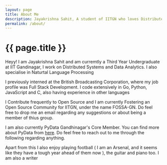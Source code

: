 ```yaml
---
layout: page
title: About Me
description: Jayakrishna Sahit, A student of IITGN who loves Distributed Systems, Data Analytics and Open Source
permalink: /about/
---
```



<div class="row row-about-page">
<div class="col-lg-8  col-lg-offset-2 col-md-8 col-md-offset-2 col-sm-8  col-sm-offset-2 about-page">
<h1 class="page-title">{{ page.title }}</h1>

<p class="about-content">Heyy! I am Jayakrishna Sahit and am curremtly a Third Year Undergraduate at IIT Gandinagar, I work on Distributed Systems and Data Analytics. I also specialise in Naturtal Language Processing</p>

<p class="about-content">I previously interned at the British Broadcasting Corporation, where my job profile was Full Stack Development. I code extensively in Go, Python, JavaScript and C, also having experience in other languages</p>

<p class="about-content">I Contribute frequently to Open Source and I am currently Fostering an Open Source Community for IITGN, under the name FOSSA-GN. Do feel free to drop me an email regarding any suggestions or about being a member of thius group.</p>

<p class="about-content">I am also currently PyData Gandhinagar's Core Member. You can find more about PyData from <a href="https://pydatagn.github.io/">here</a>. Do feel free to reach out to me through the following regarding anything.</p>

<p class="about-content">Apart from this I also enjoy playing football ( I am an Arsenal, and it seems like they have a tough year ahead of them now ), the guitar and piano too. I am also a writer</p>




<br><br><br>
</div>
</div>
<div class="row">
<div align="center">
<p>
<a href="mailto:sahitjayakrishna8@gmail.com"><i class="fa fa-envelope-o fa-fw" aria-hidden="true" style="font-size:40px;color:#2980b9"></i></a>
&nbsp; &nbsp; &nbsp;
<a href="https://github.com/sahitpj"><i class="fa fa-github" aria-hidden="true" style="font-size:40px;color:#2980b9"></i></a>
&nbsp; &nbsp; &nbsp;
<a href="https://twitter.com/sahitpj"><i class="fa fa-twitter" aria-hidden="true" style="font-size:40px;color:#2980b9"></i></a>
&nbsp; &nbsp; &nbsp;
<a href="https://www.linkedin.com/in/jayakrishna-sahit-81b485129/"><i class="fa fa-linkedin" aria-hidden="true" style="font-size:40px;color:#2980b9"></i></a>
&nbsp; &nbsp; &nbsp;
</p>
</div>
</div>

<br><br><br><br><br><br><br>
